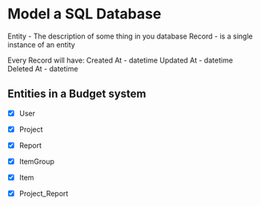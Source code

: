 # Model a SQL Database

Entity - The description of some thing in you database
    Record - is a single instance of an entity

Every Record will have:
    Created At - datetime
    Updated At - datetime
    Deleted At - datetime

## Entities in a Budget system

* [x] User
* [x] Project
* [x] Report
* [x] ItemGroup
* [x] Item
* [x] Project_Report




